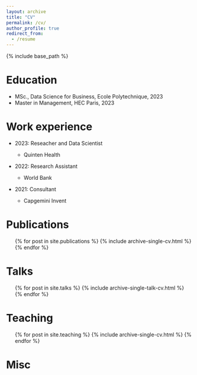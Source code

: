 ```yaml
---
layout: archive
title: "CV"
permalink: /cv/
author_profile: true
redirect_from:
  - /resume
---
```


{% include base_path %}

Education
======
* MSc., Data Science for Business, Ecole Polytechnique, 2023
* Master in Management, HEC Paris, 2023

Work experience
======
* 2023: Reseacher and Data Scientist
  * Quinten Health

* 2022: Research Assistant
  * World Bank

* 2021: Consultant
  * Capgemini Invent

Publications
======
  <ul>{% for post in site.publications %}
    {% include archive-single-cv.html %}
  {% endfor %}</ul>
  
Talks
======
  <ul>{% for post in site.talks %}
    {% include archive-single-talk-cv.html %}
  {% endfor %}</ul>
  
Teaching
======
  <ul>{% for post in site.teaching %}
    {% include archive-single-cv.html %}
  {% endfor %}</ul>

Misc
======
<!-- * Music lover -->